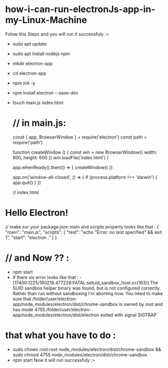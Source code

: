 # how-i-can-run-electronJs-app-in-my-Linux-Machine
  Folow this Steps and you will run it successfuly :>
   - sudo apt update
   - sudo apt install nodejs npm
   - mkdir electron-app
   - cd electron-app
   - npm init -y
   - npm install electron --save-dev
   - touch main.js index.html

     # // in main.js:
       const { app, BrowserWindow } = require('electron')
        const path = require('path')
        
        function createWindow () {
              const win = new BrowserWindow({
                width: 800,
                height: 600
              })
              win.loadFile('index.html')
            }
            
       app.whenReady().then(() => {
              createWindow()
            })
            
       app.on('window-all-closed', () => {
              if (process.platform !== 'darwin') {
                app.quit()
              }
            })

     // index.html

     <!DOCTYPE html>
  <html>
    <head>
      <title>Hello Electron</title>
    </head>
    <body>
      <h1>Hello Electron!</h1>
    </body>
  </html>

  // make sur your package.json main and scripts property looks like that : 
       {
      "main": "main.js",
      "scripts": {
        "test": "echo \"Error: no test specified\" && exit 1",
        "start": "electron ."
      }
    }


  # // and Now ?? :
  - npm start
   - if there sis error looks like that :
    - [17400:1225/160218.477228:FATAL:setuid_sandbox_host.cc(163)] The SUID sandbox helper binary was found, but is not configured correctly. Rather than run without sandboxing I'm aborting now. You need to make sure that /folder/user/electron-app/node_modules/electron/dist/chrome-sandbox is owned by root and has mode 4755./folder/user/electron-app/node_modules/electron/dist/electron exited with signal SIGTRAP

# that what you have to do :
- sudo chown root:root node_modules/electron/dist/chrome-sandbox && sudo chmod 4755 node_modules/electron/dist/chrome-sandbox
- npm start
Now it will run successfuly :>
 
